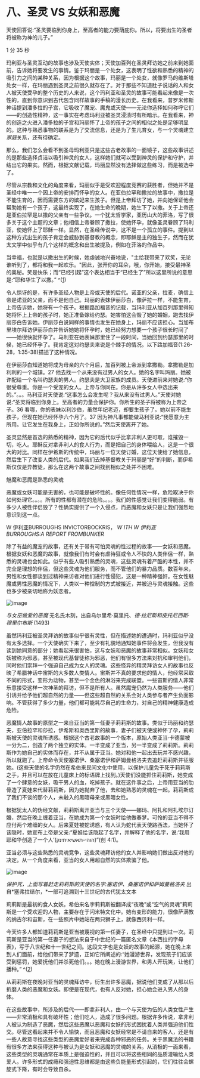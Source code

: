 

# 八、圣灵 VS 女妖和恶魔

天使回答说:“圣灵要临到你身上，至高者的能力要荫庇你。所以，将要出生的圣者将被称为神的儿子。”

1 分 35 秒

玛利亚与圣灵互动的故事也涉及天使实体；天使加百列在圣灵拜访她之前来到她面前，告诉她将要发生的事情。鉴于玛丽是一个处女，这表明了性欲和熟悉的精神的吸引力之间的某种关系，因为根据这个故事，玛丽是一个处女，就像罗马的维斯塔处女一样，在玛丽遇到圣灵之前很久就存在了。对于那些不知道肚子说话的人和女人被天使受孕的整个历史的人来说，这个玛利亚和圣灵的故事可能看起来像是一次性的，直到你意识到古代包含同样故事的手稿的漫长历史。在我看来，普罗米修斯神话提到潘多拉的子宫，它吸收了魔宠、魔鬼或天使——无论你选择如何称呼它们——的创造性精神，这一事实在考虑玛利亚被圣灵浸渍时有所暗示。在我看来，神的创造之火进入潘多拉的子宫和玛丽怀了上帝的孩子之间的相似之处是足够明显的。这种与熟悉事物的联系是为了交流信息，还是为了生儿育女，与一个灵魂建立*家庭*关系，还有待确定。

那么，我们怎么会看不到圣母玛利亚只是这些古老故事的一面镜子，这些故事讲述的是那些选择贞洁以吸引神灵的女人，这样她们就可以受到神灵的保护和守护，并结出它的果实。然而，根据文献记载，玛丽显然没有选择做这些练习，而是被选中了。

尽管从宗教和文化的角度来看，玛丽似乎是受欢迎程度竞赛的获胜者，但她并不是圣经中唯一一个因上帝的安排而怀孕的女人。在亚伯拉罕和撒拉的故事中，撒拉是不能生育的，因而需要东方的嫔妃来生孩子。但是上帝拜访了她，并向她保证他会帮助她有一个孩子，这最终实现了，在她生命的晚期，她生下了以撒。关于上帝还是亚伯拉罕是以撒的父亲有一些争议。一个犹太哲学家，亚历山大的菲洛，写了很多关于这个主题的文章；他相信上帝眷顾了撒拉，使她怀孕，就像圣灵眷顾了玛利亚，使她怀上了耶稣一样。显然，在圣经传说中，这不是一个孤立的事件。提到以这种方式出生的孩子肯定会威胁到基督教的概念，即耶稣是主的独生子，然而在犹太文学中似乎有几个这样的概念和出生被提及，例如在菲洛的作品中。

当幸福，也就是以撒出生的时候，她虔诚地兴奋地说，"主给我带来了欢笑，无论谁听到了，都将和我一起欢乐。"因此，张开你的耳朵，哦，你开始，接受最神圣的奥秘。笑是快乐；而“已经引起”这个表达相当于“已经生了”所以这里所说的意思是:“耶和华生了以撒。” ^([1](9781620558478_nts.xhtml#nt45))

令人惊讶的是，有许多圣经人物是上帝或天使的后代。诺亚的父亲，拉麦，确信上帝是诺亚的父亲，而不是他自己。玛丽的表妹伊丽莎白，像萨拉一样，不能生育，上帝告诉她，她将有一个孩子。根据路加福音的记载，当玛利亚从加百列那里得知她将怀上上帝的孩子时，她正准备嫁给约瑟。她害怕这会毁了她的婚姻，跑去找伊丽莎白告诉她。伊丽莎白说同样的事情也发生在她身上，玛丽不应该担心。当加布里埃尔拜访伊丽莎白并告诉她她将怀孕时，她已经努力想要一个孩子很长时间了——她很快就怀孕了。马利亚在她表妹那里住了一段时间，当她回到约瑟那里的时候，她已经怀孕了。我肯定这对约瑟夫来说是个棘手的情况。以下路加福音(1:26-28，1:35-38)描述了这种情况。

在伊丽莎白知道她将成为母亲的六个月后，加百列被上帝派到拿撒勒。拿撒勒是加利利的一个城镇。27 他去找一个从来没有过男人的女人。她的名字叫玛丽。她被许配给一个名叫约瑟夫的男人。约瑟夫是大卫家族的成员。天使进前来对她说:“你很受尊重。你是一个受宠的女人。上帝与你同在。你是从许多女人中选出来的。”。。。马利亚对天使说:“这事怎么会发生呢？我从来没有过男人。”天使对她说:“圣灵将临到你身上。至高者的力量会保护你。你所生的圣子将被称为上帝之子。36 看哪，你的表妹以利沙伯，虽然年纪老迈，却要生孩子了。她以前不能生孩子，但现在她已经怀孕六个月了。37 因为神凡事都能做马利亚说:“我愿意为主所用。让它发生在我身上，正如你所说的。”然后天使离开了她。

圣灵显然是首选的熟悉的精神，因为它的后代似乎比拿非利人更可取，谁摧毁一切，吃人。耶稣反对拿非利人的食人行为，而是把自己的身体喂给人，这是一个很大的对比。同样在伊希斯的传统中，玛丽与一位天使订婚，这位天使给了她信息，然后生下了改变人类的后代。如果我们去掉基督教关于玛丽是“好”的判断，而伊希斯仅仅是异教徒，那么在这两个故事之间找到相似之处并不困难。

魅魔和恶魔是熟悉的灵魂

恶魔或女妖可能是无害的，也可能是破坏性的。像任何性情况一样，危险取决于你如何处理它。。。。所有的性都有潜在的危险。。。。我们的性感觉让我们变得脆弱。有多少人被性伴侣毁了？性确实提供了一个入侵点，而恶魔和女妖只是让我们强烈地意识到这一点。

W 伊利亚BURROUGHS INVICTORBOCKRIS， *W ITH W 伊利亚BURROUGHS:A REPORT FROMBUNKER*

除了有益的魔宠的故事，还有关于带有可怕灵魂的性过程的故事——女妖和恶魔。根据女妖和恶魔的故事，就像我们有时会有虐待狂或令人不快的人类伴侣一样，熟悉的灵魂也会如此。似乎有些人吸引熟悉的灵魂，这些灵魂有着严酷的本性，并不完全是理想的伴侣，但这些灵魂为他们服务，而不管他们的暴力品质。数百年来，男性和女性都谈到过精神来访者对他们进行性侵犯，这是一种精神强奸。在女性魅魔或男性恶魔的情况下，人类以一种控制的方式被接近，并被迫与灵魂接触。这些也多少被亲切地称为妖恋者。

![image](images/9781620558478_018.jpg)

*与女巫做爱的恶魔* 无名氏木刻，出自乌尔里希·莫里托、*德·拉尼斯和皮托尼西斯·穆里尔布斯* (1493)

虽然玛利亚被圣灵拜访的故事似乎很有灵性，但在描述她的遭遇时，玛利亚似乎没有太多选择。一个天使确实下来了，至少有礼貌地通知她事件将会发生，但我没有读到她同意的部分；她看起来很害怕，这与女妖和恶魔的故事非常相似。女妖和女妖被称为邪恶，甚至被现代基督徒称为邪恶，他们有很多方法来对抗和审判他们，同时他们崇拜一个强迫自己成为女人的灵魂。这些怪异的精灵拜访女人的故事也反映了希腊神话中宙斯的大多数人类情人。宙斯并不真的要求他的情人，他经常采取不同的形式，变形为动物，甚至一个金色的淋浴来完成联盟。一些宙斯的情人非常乐意接受这样一次神圣的拜访，但不是所有人。虽然魔宠仍然为人类服务——他们引诱并给予他们超自然的力量——但这些超自然的关系会对人类参与者产生负面影响。不管获得了多少力量，他们都可能耗尽自己的生命力，对自己的精神健康造成危险。

恶魔情人故事的原型之一来自亚当的第一任妻子莉莉斯的故事。类似于玛丽和约瑟夫，亚伯拉罕和莎拉，伊希斯和奥西里斯的故事，妻子们被天使或神怀了孕，莉莉斯被天使的灵魂所诱惑。根据这个古老故事的一个版本，原始人类亚当·卡德蒙被一分为二，创造了两个独立的实体。一半变成了亚当，另一半变成了莉莉斯。莉莉斯作为她自己的实体而存在，并不从属于亚当。她对和他一起出去玩并不感兴趣，所以就跑了。上帝命令天使塞诺伊、桑塞诺伊和萨姆曼格洛夫去追赶莉莉斯并征服她。(这些天使的名字仍然在希伯来民间文化中使用，以保护儿童免于死于莉莉斯之手，并且可以在放在儿童床上的标语牌上找到。)天使们没能抓住莉莉斯，她变成了一个肆意的女妖，吸干男人的血，吃掉孩子。就在这件事之后，上帝用亚当的肋骨造了夏娃来代替莉莉斯，因为她抛弃了他，去和她熟悉的灵魂在一起。莉莉斯成了我们不谈的那个人，未融入的黑暗母亲或黑暗女性。

根据犹太人的伪经文献，莉莉斯离开亚当与三个天使——娜玛、阿扎和阿扎埃尔订婚，然后在晚上缠着亚当，在她成为第一个女妖时给他做春梦。可怜的亚当不得不应付两个难缠的女人。后来夏娃被蛇诱惑，有人认为蛇代表天使路西法，当她怀了该隐时，她宣布上帝是父亲:“夏娃给该隐起了名字，并解释了他的名字，说:‘我用耶和华创造了一个人’(הוהי-תאשיאיתינק)”(创 4:1)。

亚当必须与这些熟悉的灵魂竞争，这些灵魂拜访他的女人并影响她们做出反对他的决定。从一个角度来看，亚当的女人用超自然的实体欺骗了他。

![image](images/9781620558478_019.jpg)

*保护咒，上面写着赶走莉莉斯的天使的名字:塞诺伊、桑塞诺伊和萨姆曼格洛夫* 出自*塞弗拉结尔，*一部可追溯到十三世纪的古代犹太文本

莉莉斯是最初的食人女妖。希伯来名字莉莉斯被翻译成“夜晚”或“空气的灵魂”莉莉斯是一个受欢迎的人物，主要存在于闪米特文化中。她有变形的能力，很像萨满教的纳古尔和宙斯，在一些照片中她站在两只狮子上，就像西贝利一样。

今天许多人都知道莉莉斯是亚当被蔑视的第一任妻子，在圣经中只提到过一次。莉莉斯是亚当的第一任妻子的想法来自于中世纪的一篇匿名文章《本西拉的字母表》，写于八世纪和十一世纪之间。这段文字也是女妖的故事的起源，她在晚上来到人们面前，给他们带来了梦遗，正如它所阐述的:“她漫游世界，发现孩子们应该受到惩罚，她爱抚他们并杀死他们。。。她在晚上漫游世界，和男人开玩笑，让他们播种。” ^([2](9781620558478_nts.xhtml#nt46))

从莉莉斯在夜晚对亚当的灵魂拜访中，衍生出许多恶魔，据说他们变成了从那以后折磨人类的恶魔和女妖。即使是在现代，也有人反对她，担心她会进入男人的身体。

在这些故事中，所涉及的后代——即拿非利人，由一个与天使为伍的人类女性产生——非常消极和具有破坏性；他们吃人，造成了很多问题。根据许多传说，拿非利人被认为制造了恶魔，然后这些恶魔以恶魔和女妖的形式困扰着人类并强迫他们性交。尽管这看起来并不令人愉快，而且恶魔和女妖经常是不请自来的客人，还是有一些人故意寻找这些类型的恶魔爱好者来完成各种邪恶的任务。关于黑魔法的书籍有很多方法来获得这种与被认为是女妖和恶魔的灵魂的关系。从消极的一面来看，这些类型的灵魂通常在本质上是强迫性的，并且可以将这些相同的品质灌输给人类爱人。许多形式的成瘾和强迫性思维都是由这些负能量形式引起的，它们往往会螺旋式下降，有时会导致自杀。